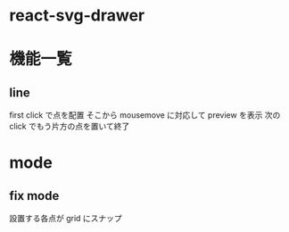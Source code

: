 # react-svg-drawer

# 機能一覧

## line

first click で点を配置
そこから mousemove に対応して preview を表示
次の click でもう片方の点を置いて終了

# mode

## fix mode

設置する各点が grid にスナップ
